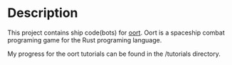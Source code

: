 # Description

This project contains ship code(bots) for [oort](https://oort.rs). Oort is a spaceship combat programing game for the Rust programing language.

My progress for the oort tutorials can be found in the /tutorials directory.